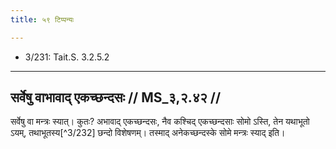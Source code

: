 ```yaml
---
title: ५९ टिप्पन्यः

---
```

- 3/231: Tait.S. 3.2.5.2

____________________________________________


## सर्वेषु वाभावाद् एकच्छन्दसः // MS_३,२.४२ //

सर्वेषु वा मन्त्रः स्यात्। कुतः? अभावाद् एकच्छन्दसः, नैव कश्चिद् एकच्छन्दसाः सोमो ऽस्ति, तेन यथाभूतो ऽयम्, तथाभूतस्य[^3/232] छन्दो विशेषणम्। तस्माद् अनेकच्छन्दस्के सोमे मन्त्रः स्याद् इति।
